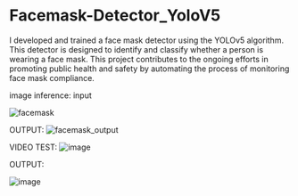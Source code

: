 # Facemask-Detector_YoloV5
I developed and trained a face mask detector using the YOLOv5 algorithm. This detector is designed to identify and classify whether a person is wearing a face mask. This project contributes to the ongoing efforts in promoting public health and safety by automating the process of monitoring face mask compliance.



image inference: input

![facemask](https://github.com/w412k/Facemask-Detector_YoloV5/assets/93298291/365280f7-df14-41d4-aa9b-d184cd58b2da)

OUTPUT:
![facemask_output](https://github.com/w412k/Facemask-Detector_YoloV5/assets/93298291/11461185-dd2c-4746-a7ee-edec0d492349)


VIDEO TEST:
![image](https://github.com/w412k/Facemask-Detector_YoloV5/assets/93298291/75f27341-1c6e-483d-b03a-13f60340817a)

OUTPUT:

![image](https://github.com/w412k/Facemask-Detector_YoloV5/assets/93298291/3b5ff29c-02df-4f47-95e1-d6867822dd97)



